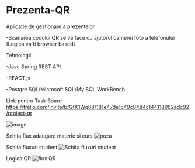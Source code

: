 # Prezenta-QR
Aplicatie de gestionare a prezentelor

-Scanarea codului QR se va face cu ajutorul camerei foto a telefonului (Logica va fi browser based)



Tehnologii:

-Java Spring REST API.

-REACT.js

-Postgre SQL/Microsoft SQL/My SQL WorkBench







Link pentru Task Board
https://trello.com/invite/b/GfK1Wq88/181e47de1549c8484c144118962adc92/proiect-qr

![image](https://user-images.githubusercontent.com/56819922/139264056-0d874d37-2fb1-4450-aa30-7e90ba242058.png)

Schita flux adaugare materie si curs
![poza](https://user-images.githubusercontent.com/57360669/142028480-c0d6092e-820c-4e82-845a-5d20ba636ab2.png)


Schita fluxuri student
![Schita fluxuri student](https://user-images.githubusercontent.com/57360669/142030222-3b2e64c9-8121-49b5-97c3-043bf86e262d.png)

Logica QR
![flux QR](https://user-images.githubusercontent.com/56819922/142724956-784c18f7-2cb0-48ae-acb1-e4c8ecd46beb.png)


